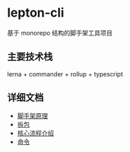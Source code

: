 # lepton-cli

基于 monorepo 结构的脚手架工具项目

## 主要技术栈

lerna + commander + rollup + typescript

## 详细文档

- [脚手架原理](./docs/cli.md)
- [拆包](./docs/packages.md)
- [核心流程介绍](./docs/core.md)
- [命令](./docs/commands.md)
